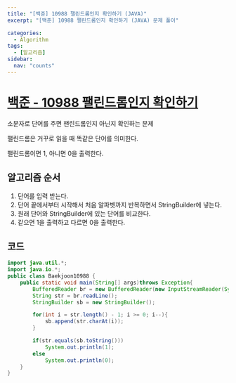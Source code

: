 ```yaml
---
title: "[백준] 10988 팰린드롬인지 확인하기 (JAVA)"
excerpt: "[백준] 10988 팰린드롬인지 확인하기 (JAVA) 문제 풀이"

categories:
  - Algorithm
tags:
  - [알고리즘]
sidebar:
  nav: "counts"
---
```


# [백준 - 10988 팰린드롬인지 확인하기](https://www.acmicpc.net/problem/10988)

소문자로 단어를 주면 팬린드롬인지 아닌지 확인하는 문제

팰린드롬은 거꾸로 읽을 때 똑같은 단어를 의미한다.

팰린드롬이면 1, 아니면 0을 출력한다.

## 알고리즘 순서

1. 단어를 입력 받는다.
2. 단어 끝에서부터 시작해서 처음 알파벳까지 반복하면서 StringBuilder에 넣는다.
3. 원래 단어와 StringBuilder에 있는 단어를 비교한다.
4. 같으면 1을 출력하고 다르면 0을 출력한다.

## 코드

```java
import java.util.*;
import java.io.*;
public class Baekjoon10988 {
    public static void main(String[] args)throws Exception{
        BufferedReader br = new BufferedReader(new InputStreamReader(System.in));
        String str = br.readLine();
        StringBuilder sb = new StringBuilder();

        for(int i = str.length() - 1; i >= 0; i--){
            sb.append(str.charAt(i));
        }

        if(str.equals(sb.toString()))
            System.out.println(1);
        else
            System.out.println(0);
    }
}
```
